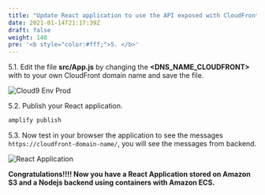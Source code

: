 ```yaml
---
title: "Update React application to use the API exposed with CloudFront"
date: 2021-01-14T21:17:39Z
draft: false
weight: 140
pre: '<b style="color:#fff;">5. </b>'
---
```


5.1\. Edit the file **src/App.js** by changing the **<DNS_NAME_CLOUDFRONT>** with to your own CloudFront domain name  and save the file.

![Cloud9 Env Prod](../images/cloudfront-cloud9-new.png)

5.2\. Publish your React application.

``` bash
amplify publish
```

5.3\. Now test in your browser the application to see the messages `https://cloudfront-domain-name/`, you will see the messages from backend.

![React Application](../images/cloudfront-frontend-messages.png)

**Congratulations!!!! Now you have a React Application stored on Amazon S3 and a Nodejs backend using containers with Amazon ECS.**